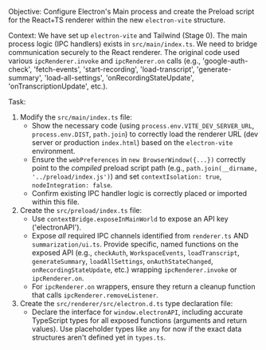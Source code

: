 Objective: Configure Electron's Main process and create the Preload script for the React+TS renderer within the new `electron-vite` structure.

Context: We have set up `electron-vite` and Tailwind (Stage 0). The main process logic (IPC handlers) exists in `src/main/index.ts`. We need to bridge communication securely to the React renderer. The original code used various `ipcRenderer.invoke` and `ipcRenderer.on` calls (e.g., 'google-auth-check', 'fetch-events', 'start-recording', 'load-transcript', 'generate-summary', 'load-all-settings', 'onRecordingStateUpdate', 'onTranscriptionUpdate', etc.).

Task:

1.  Modify the `src/main/index.ts` file:
    - Show the necessary code (using `process.env.VITE_DEV_SERVER_URL`, `process.env.DIST`, `path.join`) to correctly load the renderer URL (dev server or production `index.html`) based on the `electron-vite` environment.
    - Ensure the `webPreferences` in `new BrowserWindow({...})` correctly point to the _compiled_ preload script path (e.g., `path.join(__dirname, '../preload/index.js')`) and set `contextIsolation: true`, `nodeIntegration: false`.
    - Confirm existing IPC handler logic is correctly placed or imported within this file.
2.  Create the `src/preload/index.ts` file:
    - Use `contextBridge.exposeInMainWorld` to expose an API key ('electronAPI').
    - Expose _all_ required IPC channels identified from `renderer.ts` AND `summarization/ui.ts`. Provide specific, named functions on the exposed API (e.g., `checkAuth`, `WorkspaceEvents`, `loadTranscript`, `generateSummary`, `loadAllSettings`, `onAuthStateChanged`, `onRecordingStateUpdate`, etc.) wrapping `ipcRenderer.invoke` or `ipcRenderer.on`.
    - For `ipcRenderer.on` wrappers, ensure they return a cleanup function that calls `ipcRenderer.removeListener`.
3.  Create the `src/renderer/src/electron.d.ts` type declaration file:
    - Declare the interface for `window.electronAPI`, including accurate TypeScript types for all exposed functions (arguments and return values). Use placeholder types like `any` for now if the exact data structures aren't defined yet in `types.ts`.
